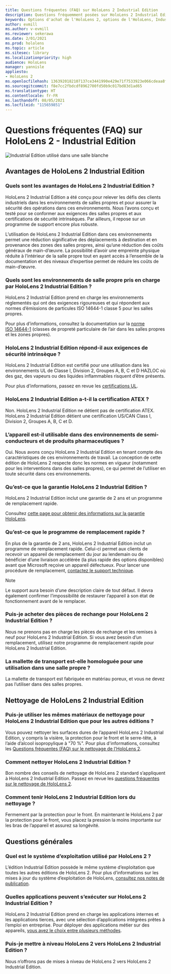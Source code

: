 ```yaml
---
title: Questions fréquentes (FAQ) sur HoloLens 2 Industrial Edition
description: Questions fréquemment posées sur HoloLens 2 Industrial Edition
keywords: Options d'achat de l'HoloLens 2, options de l'HoloLens, Industrial Edition
author: evmill
ms.author: v-evmill
ms.reviewer: sekerawa
ms.date: 2/01/2021
ms.prod: hololens
ms.topic: article
ms.sitesec: library
ms.localizationpriority: high
audience: HoloLens
manager: yannisle
appliesto:
- HoloLens 2
ms.openlocfilehash: 1363920182107137ce3441990e429e71f7533923e066cdeaa8f9c105e453c757
ms.sourcegitcommit: f8e7cc2fbdcdf8962700fd50b9c017bd83d1ad65
ms.translationtype: HT
ms.contentlocale: fr-FR
ms.lasthandoff: 08/05/2021
ms.locfileid: "115659851"
---
```

# <a name="hololens-2---industrial-edition-faq"></a>Questions fréquentes (FAQ) sur HoloLens 2 - Industrial Edition

![Industrial Edition utilisé dans une salle blanche](./images/industrial-sku-with-remote-assist.png)

## <a name="hololens-2-industrial-edition-benefits"></a>Avantages de HoloLens 2 Industrial Edition

### <a name="what-benefits-does-hololens-2-industrial-edition-2-include"></a>Quels sont les avantages de HoloLens 2 Industrial Edition ?

HoloLens 2 Industrial Edition a été conçu pour relever les défis des clients industriels dans les environnements de salles propres et pour assurer la sécurité des opérations dans ces environnements. Nous l’avons conçu et testé pour se conformer aux exigences des salles propres et aux certifications de sécurité intrinsèques. Par ailleurs, il repose sur un programme de support encore plus robuste.

L’utilisation de HoloLens 2 Industrial Edition dans ces environnements permet une réduction significative des déplacements à destination et en provenance des zones des salles propres, ainsi qu’une réduction des coûts généraux de main-d’œuvre. La possibilité d’avoir une empreinte physique réduite à l’intérieur de la salle propre tout en ayant accès à l’ensemble de la documentation et des niveaux d’expertise permet de réduire les coûts de main-d’œuvre.

### <a name="what-clean-room-environments-does-hololens-2-industrial-edition-support"></a>Quels sont les environnements de salle propre pris en charge par HoloLens 2 Industrial Edition ?

HoloLens 2 Industrial Edition prend en charge les environnements réglementés qui ont des exigences rigoureuses et qui répondent aux normes d’émissions de particules ISO 14644-1 classe 5 pour les salles propres.

Pour plus d’informations, consultez la documentation sur la [norme ISO 14644-1](https://www.iso.org/standard/53394.html) (classes de propreté particulaire de l’air dans les salles propres et les zones propres).

### <a name="does-hololens-2-industrial-edition-meet-requirements-for-intrinsic-safety"></a>HoloLens 2 Industrial Edition répond-il aux exigences de sécurité intrinsèque ?

HoloLens 2 Industrial Edition est certifié pour une utilisation dans les environnements UL de Classe I, Division 2, Groupes A, B, C et D HAZLOC où des gaz, des vapeurs ou des liquides inflammables risquent d’être présents.

Pour plus d’informations, passez en revue les [certifications UL](https://www.ul.com/services/ul-and-c-ul-hazardous-areas-certification-north-america?csrf-token=CIwNZNlR4XbisJF39I8yWnWX9wX4WFoz&amp;Search=UL+Class+I%2C+Dev+2+&amp;search-submit=Search).

### <a name="does-the-hololens-2-industrial-edition-hold-an-atex-certification"></a>HoloLens 2 Industrial Edition a-t-il la certification ATEX ?

Non. HoloLens 2 Industrial Edition ne détient pas de certification ATEX. HoloLens 2 Industrial Edition détient une certification US/CAN Class I, Division 2, Groupes A, B, C et D.

### <a name="can-the-device-be-used-in-semiconductor-and-pharmaceutical-environments"></a>L’appareil est-il utilisable dans des environnements de semi-conducteurs et de produits pharmaceutiques ?

Oui. Nous avons conçu HoloLens 2 Industrial Edition en tenant compte des caractéristiques de ces environnements de travail. La conception de cette édition de HoloLens 2 respecte donc les normes en vigueur (notamment pour les interventions dans des salles propres), ce qui permet de l’utiliser en toute sécurité dans ces environnements.

### <a name="what-is-the-hololens-2-industrial-edition-warranty"></a>Qu’est-ce que la garantie HoloLens 2 Industrial Edition ?

HoloLens 2 Industrial Edition inclut une garantie de 2 ans et un programme de remplacement rapide.

Consultez [cette page pour obtenir des informations sur la garantie HoloLens](https://support.microsoft.com/warranty).

### <a name="what39s-the-rapid-replacement-program"></a>Qu’est-ce que le programme de remplacement rapide ?

En plus de la garantie de 2 ans, HoloLens 2 Industrial Edition inclut un programme de remplacement rapide. Celui-ci permet aux clients de recevoir un appareil de remplacement du jour au lendemain ou de bénéficier d’une livraison accélérée (la plus rapide des options disponibles) avant que Microsoft reçoive un appareil défectueux. Pour lancer une procédure de remplacement, [contactez le support technique](https://aka.ms/hololenssupport).

> [!NOTE]
> Le support aura besoin d’une description claire de tout défaut. Il devra également confirmer l’impossibilité de restaurer l’appareil à son état de fonctionnement avant de le remplacer.

### <a name="can-i-purchase-replacement-parts-for-hololens-2-industrial-edition"></a>Puis-je acheter des pièces de rechange pour HoloLens 2 Industrial Edition ?

Nous ne prenons pas en charge les pièces de rechange et les remises à neuf pour HoloLens 2 Industrial Edition. Si vous avez besoin d’un remplacement, utilisez notre programme de remplacement rapide pour HoloLens 2 Industrial Edition.

### <a name="is-the-carrying-case-clean-room-approved"></a>La mallette de transport est-elle homologuée pour une utilisation dans une salle propre ?

La mallette de transport est fabriquée en matériau poreux, et vous ne devez pas l’utiliser dans des salles propres.

## <a name="cleaning-the-industrial-edition"></a>Nettoyage de HoloLens 2 Industrial Edition

### <a name="can-i-use-the-same-cleaning-materials-for-hololens-2-industrial-edition-as-the-other-editions"></a>Puis-je utiliser les mêmes matériaux de nettoyage pour HoloLens 2 Industrial Edition que pour les autres éditions ?

Vous pouvez nettoyer les surfaces dures de l’appareil HoloLens 2 Industrial Edition, y compris la visière, la protection pour le front et le serre-tête, à l’aide d’alcool isopropylique à &quot;70 %&quot;. Pour plus d'informations, consultez les [Questions fréquentes (FAQ) sur le nettoyage de l'HoloLens 2](/hololens/hololens2-maintenance).

### <a name="how-do-i-clean-hololens-2-industrial-edition"></a>Comment nettoyer HoloLens 2 Industrial Edition ?

Bon nombre des conseils de nettoyage de HoloLens 2 standard s’appliquent à HoloLens 2 Industrial Edition. Passez en revue les [questions fréquentes sur le nettoyage de HoloLens 2](/hololens/hololens2-maintenance).

### <a name="how-should-i-hold-hololens-2-industrial-edition-when-cleaning-it"></a>Comment tenir HoloLens 2 Industrial Edition lors du nettoyage ?

Fermement par la protection pour le front. En maintenant le HoloLens 2 par la protection pour le front, vous placez la pression la moins importante sur les bras de l’appareil et assurez sa longévité.

## <a name="general-questions"></a>Questions générales

### <a name="what-operating-system-does-the-hololens-2-industrial-edition-have"></a>Quel est le système d’exploitation utilisé par HoloLens 2 ?

L’édition Industrial Edition possède le même système d’exploitation que toutes les autres éditions de HoloLens 2. Pour plus d’informations sur les mises à jour du système d’exploitation de HoloLens, [consultez nos notes de publication](hololens-release-notes.md).

### <a name="what-apps-can-run-on-the-hololens-2-industrial-edition"></a>Quelles applications peuvent s’exécuter sur HoloLens 2 Industrial Edition ?

HoloLens 2 Industrial Edition prend en charge les applications internes et les applications tierces, avec une sélection d’applications intégrées prêtes à l’emploi en entreprise. Pour déployer des applications métier sur des appareils, [vous avez le choix entre plusieurs méthodes](/hololens/app-deploy-overview).

### <a name="can-i-upgrade-from-hololens-2-to-hololens-2-industrial-edition"></a>Puis-je mettre à niveau HoloLens 2 vers HoloLens 2 Industrial Edition ?

Nous n’offrons pas de mises à niveau de HoloLens 2 vers HoloLens 2 Industrial Edition.
